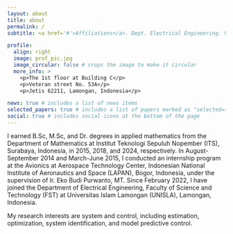 ```yaml
---
layout: about
title: about
permalink: /
subtitle: <a href='#'>Affiliations</a>. Dept. Electrical Engineering. Univ. Islam Lamongan.

profile:
  align: right
  image: prof_pic.jpg
  image_circular: false # crops the image to make it circular
  more_info: >
    <p>The 1st floor at Building C</p>
    <p>Veteran street No. 53A</p>
    <p>Jetis 62211, Lamongan, Indonesia</p>

news: true # includes a list of news items
selected_papers: true # includes a list of papers marked as "selected={true}"
social: true # includes social icons at the bottom of the page
---
```


I earned B.Sc, M.Sc, and Dr. degrees in applied mathematics from the Department of Mathematics at Institut Teknologi Sepuluh Nopember (ITS), Surabaya, Indonesia, in 2015, 2018, and 2024, respectively. In August-September 2014 and March-June 2015, I conducted an internship program at the Avionics at Aerospace Technology Center, Indonesian National Institute of Aeronautics and Space (LAPAN), Bogor, Indonesia, under the supervision of Ir. Eko Budi Purwanto, MT. Since February 2022, I have joined the Department of Electrical Engineering, Faculty of Science and Technology (FST) at Universitas Islam Lamongan (UNISLA), Lamongan, Indonesia.

My research interests are system and control, including estimation, optimization, system identification, and model predictive control.
